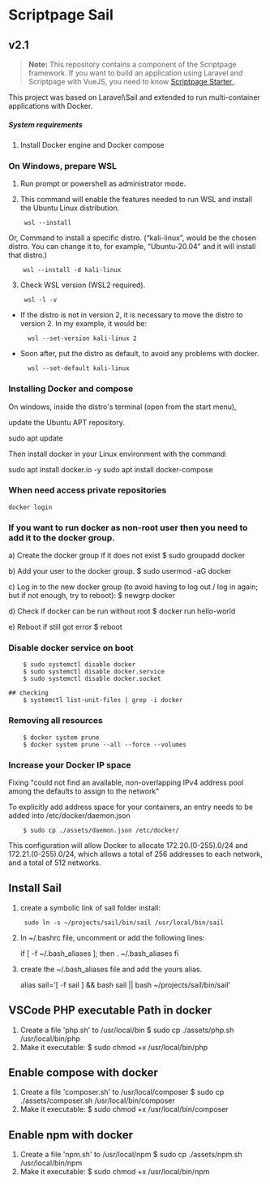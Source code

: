 # Scriptpage Sail

## v2.1

> **Note:** This repository contains a component of the Scriptpage framework. If you want to build an application using Laravel and Scriptpage with VueJS, you need to know [Scriptpage Starter ](https://github.com/tuliogoncalves/starter-with-vuejs).

This project was based on Laravel\Sail and extended to run multi-container applications with Docker.

##### System requirements

1) Install Docker engine and Docker compose

### On Windows, prepare WSL

1) Run prompt or powershell as administrator mode.
2) This command will enable the features needed to run WSL and install the Ubuntu Linux distribution.

        wsl --install

Or, Command to install a specific distro. (“kali-linux”, would be the chosen distro. You can change it to, for example, “Ubuntu-20.04” and it will install that distro.)

        wsl --install -d kali-linux

3) Check WSL version (WSL2 required).

        wsl -l -v

- If the distro is not in version 2, it is necessary to move the distro to version 2. In my example, it would be:

        wsl --set-version kali-linux 2

- Soon after, put the distro as default, to avoid any problems with docker.

        wsl --set-default kali-linux

### Installing Docker and compose

On windows, inside the distro's terminal (open from the start menu),

update the Ubuntu APT repository.

sudo apt update

Then install docker in your Linux environment with the command:

sudo apt install docker.io -y
sudo apt install docker-compose

### When need access private repositories

    docker login

### If you want to run docker as non-root user then you need to add it to the docker group.

a) Create the docker group if it does not exist
        $ sudo groupadd docker

b) Add your user to the docker group.
        $ sudo usermod -aG docker <USER>

c) Log in to the new docker group (to avoid having to log out / log in again; but if not enough, try to reboot):
        $ newgrp docker

d) Check if docker can be run without root
        $ docker run hello-world

e) Reboot if still got error
        $ reboot

### Disable docker service on boot

        $ sudo systemctl disable docker
        $ sudo systemctl disable docker.service
        $ sudo systemctl disable docker.socket

    ## checking
        $ systemctl list-unit-files | grep -i docker

### Removing all resources

        $ docker system prune
        $ docker system prune --all --force --volumes

### Increase your Docker IP space

Fixing "could not find an available, non-overlapping IPv4 address pool among the defaults to assign to the network"

To explicitly add address space for your containers, an entry needs to be added into /etc/docker/daemon.json

        $ sudo cp ./assets/daemon.json /etc/docker/

This configuration will allow Docker to allocate 172.20.(0-255).0/24 and 172.21.(0-255).0/24, which allows a total of 256 addresses to each network, and a total of 512 networks.

## Install Sail

1) create a symbolic link of sail folder install:

        sudo ln -s ~/projects/sail/bin/sail /usr/local/bin/sail

1) In ~/.bashrc file, uncomment or add the following lines:

   if [ -f ~/.bash_aliases ]; then
   . ~/.bash_aliases
   fi

2) create the ~/.bash_aliases file and add the yours alias.

   alias sail='[ -f sail ] && bash sail || bash ~/projects/sail/bin/sail'

## VSCode PHP executable Path in docker

1) Create a file 'php.sh' to /usr/local/bin
   $ sudo cp ./assets/php.sh /usr/local/bin/php
2) Make it executable:
   $ sudo chmod +x /usr/local/bin/php

## Enable compose with docker

1) Create a file 'composer.sh' to /usr/local/composer
   $ sudo cp ./assets/composer.sh /usr/local/bin/composer
2) Make it executable:
   $ sudo chmod +x /usr/local/bin/composer

## Enable npm with docker

1) Create a file 'npm.sh' to /usr/local/npm
   $ sudo cp ./assets/npm.sh /usr/local/bin/npm
2) Make it executable:
   $ sudo chmod +x /usr/local/bin/npm
